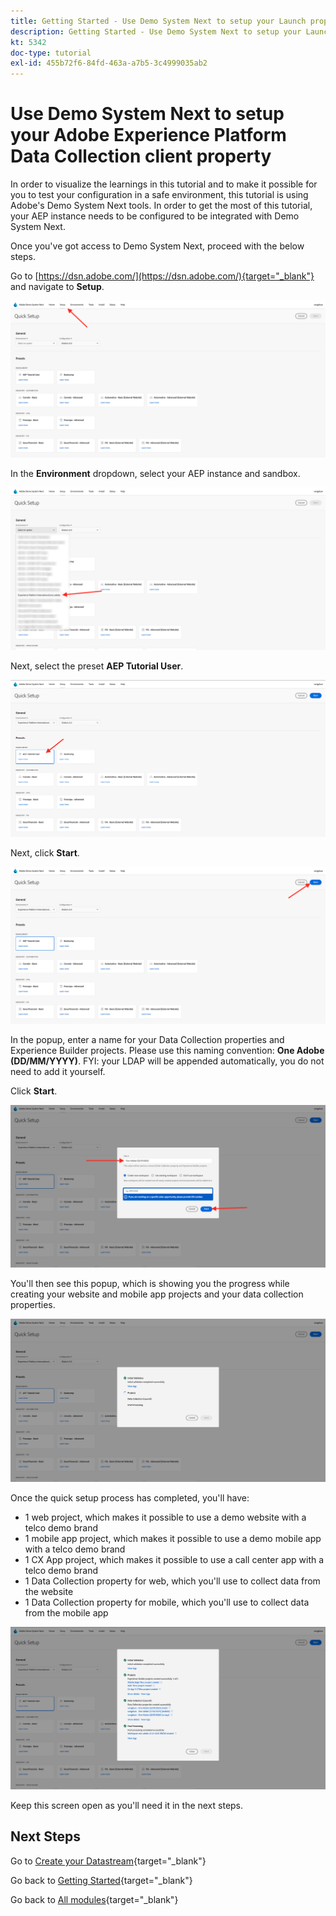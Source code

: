 ```yaml
---
title: Getting Started - Use Demo System Next to setup your Launch property
description: Getting Started - Use Demo System Next to setup your Launch property
kt: 5342
doc-type: tutorial
exl-id: 455b72f6-84fd-463a-a7b5-3c4999035ab2
---
```

# Use Demo System Next to setup your Adobe Experience Platform Data Collection client property

In order to visualize the learnings in this tutorial and to make it possible for you to test your configuration in a safe environment, this tutorial is using Adobe's Demo System Next tools. In order to get the most of this tutorial, your AEP instance needs to be configured to be integrated with Demo System Next. 

Once you've got access to Demo System Next, proceed with the below steps.

Go to [https://dsn.adobe.com/](https://dsn.adobe.com/){target="_blank"} and navigate to **Setup**.

![DSN](./images/dsnsetup.png)

In the **Environment** dropdown, select your AEP instance and sandbox.

![DSN](./images/dsnh1.png)

Next, select the preset **AEP Tutorial User**.

![DSN](./images/dsnhome.png)

Next, click **Start**.

![DSN](./images/dsn2.png)

In the popup, enter a name for your Data Collection properties and Experience Builder projects. Please use this naming convention: **One Adobe (DD/MM/YYYY)**. FYI: your LDAP will be appended automatically, you do not need to add it yourself.

Click **Start**.

![DSN](./images/dsn3.png)

You'll then see this popup, which is showing you the progress while creating your website and mobile app projects and your data collection properties.

![DSN](./images/dsn4.png)

Once the quick setup process has completed, you'll have:

- 1 web project, which makes it possible to use a demo website with a telco demo brand
- 1 mobile app project, which makes it possible to use a demo mobile app with a telco demo brand
- 1 CX App project, which makes it possible to use a call center app with a telco demo brand
- 1 Data Collection property for web, which you'll use to collect data from the website
- 1 Data Collection property for mobile, which you'll use to collect data from the mobile app

![DSN](./images/dsn5.png)

Keep this screen open as you'll need it in the next steps.

## Next Steps

Go to [Create your Datastream](./ex3.md){target="_blank"}

Go back to [Getting Started](./getting-started.md){target="_blank"}

Go back to [All modules](./../../../overview.md){target="_blank"}